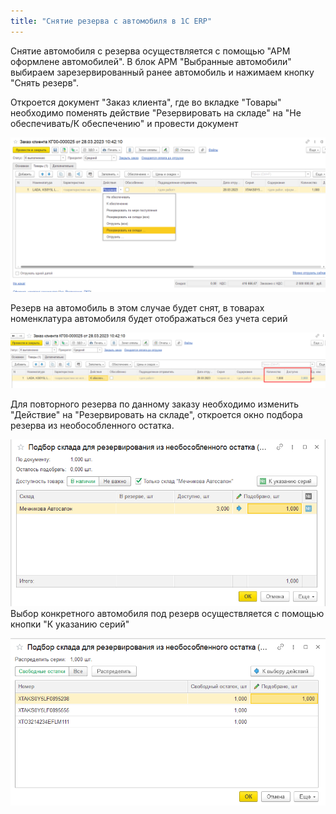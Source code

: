 ```yaml
---
title: "Снятие резерва с автомобиля в 1С ERP"
---
```


Снятие автомобиля с резерва осуществляется с помощью "АРМ оформлене автомобилей".
В блок АРМ "Выбранные автомобили" выбираем зарезервированный ранее автомобиль и нажимаем кнопку "Снять резерв". 

Откроется документ "Заказ клиента", где во вкладке "Товары" необходимо поменять действие "Резервировать на складе" на "Не обеспечивать/К обеспечению" и провести документ

![](../../../_attach/Pasted%20image%2020230328112202.png)

Резерв на автомобиль в этом случае будет снят, в товарах номенклатура автомобиля будет отображаться без учета серий

![](../../../_attach/Pasted%20image%2020230328113058.png)

Для повторного резерва по данному заказу необходимо изменить "Действие" на "Резервировать на складе", откроется окно подбора резерва из необособленного остатка. 

![](../../../_attach/Pasted%20image%2020230328113250.png)
Выбор конкретного автомобиля под резерв осуществляется с помощью кнопки "К указанию серий"

![](../../../_attach/Pasted%20image%2020230328113448.png)
